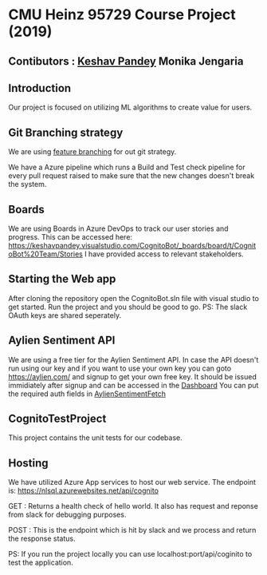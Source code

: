 # CMU Heinz 95729 Course Project (2019)
## Contibutors : [Keshav Pandey](https://github.com/Keshav-Pandey/) Monika Jengaria


## Introduction

Our project is focused on utilizing ML algorithms to create value for users.

## Git Branching strategy

We are using [feature branching](https://docs.microsoft.com/en-us/azure/devops/repos/git/git-branching-guidance?view=azure-devops) for out git strategy.

We have a Azure pipeline which runs a Build and Test check pipeline for every pull request raised to make sure that the new changes doesn't break the system.

## Boards

We are using Boards in Azure DevOps to track our user stories and progress.
This can be accessed here: https://keshavpandey.visualstudio.com/CognitoBot/_boards/board/t/CognitoBot%20Team/Stories
I have provided access to relevant stakeholders.


## Starting the Web app

After cloning the repository open the CognitoBot.sln file with visual studio to get started. Run the project and you should be good to go. PS: The slack OAuth keys are shared seperately.

## Aylien Sentiment API

We are using a free tier for the Aylien Sentiment API. In case the API doesn't run using our key and if you want to use your own key you can goto https://aylien.com/ and signup to get your own free key. It should be issued immidiately after signup and can be accessed in the [Dashboard](https://developer.aylien.com/admin/)
You can put the required auth fields in [AylienSentimentFetch](https://github.com/Keshav-Pandey/heinz-95729-project/blob/master/CognitoBot/AylienSentimentFetch.cs)

## CognitoTestProject

This project contains the unit tests for our codebase.

## Hosting

We have utilized Azure App services to host our web service.
The endpoint is: https://nlsql.azurewebsites.net/api/cognito

GET : Returns a health check of hello world.
It also has request and reponse from slack for debugging purposes.

POST : This is the endpoint which is hit by slack and we process and return the response status.

PS: If you run the project locally you can use localhost:port/api/coginito to test the application.